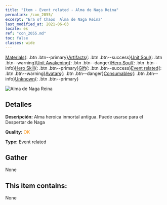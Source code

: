 ```yaml
---
title: "Item - Event related - Alma de Naga Reina"
permalink: /con_2055/
excerpt: "Era of Chaos  Alma de Naga Reina"
last_modified_at: 2021-06-03
locale: es
ref: "con_2055.md"
toc: false
classes: wide
---
```

 [Materials](/ItemsES/){: .btn .btn--primary}[Artifacts](/ItemsES/Artifacts/){: .btn .btn--success}[Unit Soul](/ItemsES/UnitSoul/){: .btn .btn--warning}[Unit Awakening](/ItemsES/UnitAwakening/){: .btn .btn--danger}[Hero Soul](/ItemsES/HeroSoul/){: .btn .btn--info}[Hero Skill](/ItemsES/HeroSkill/){: .btn .btn--primary}[Gift](/ItemsES/Gift/){: .btn .btn--success}[Event related](/ItemsES/Events/){: .btn .btn--warning}[Avatars](/ItemsES/Avatars/){: .btn .btn--danger}[Consumables](/ItemsES/Consumables/){: .btn .btn--info}[Unknown](/ItemsES/Unknown/){: .btn .btn--primary}

 ![Alma de Naga Reina](/images/t/juexing_606.png)

## Detalles
 **Descripción:** Alma heroica inmortal antigua. Puede usarse para el Despertar de Naga

 **Quality:** <span style="color: #FF8C00">OK</span>

 **Type:** Event related

## Gather

  None

## This item contains:

  None

